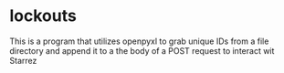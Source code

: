 # lockouts
This is a program that utilizes openpyxl to grab unique IDs from a file directory and append it to a the body of a POST request to interact wit Starrez
